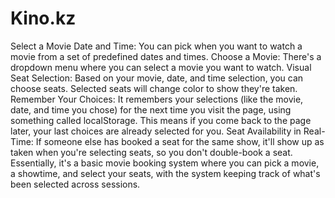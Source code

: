 # Kino.kz

Select a Movie Date and Time: You can pick when you want to watch a movie from a set of predefined dates and times. Choose a Movie: There's a dropdown menu where you can select a movie you want to watch. Visual Seat Selection: Based on your movie, date, and time selection, you can choose seats. Selected seats will change color to show they're taken. Remember Your Choices: It remembers your selections (like the movie, date, and time you chose) for the next time you visit the page, using something called localStorage. This means if you come back to the page later, your last choices are already selected for you. Seat Availability in Real-Time: If someone else has booked a seat for the same show, it'll show up as taken when you're selecting seats, so you don't double-book a seat. Essentially, it's a basic movie booking system where you can pick a movie, a showtime, and select your seats, with the system keeping track of what's been selected across sessions.
